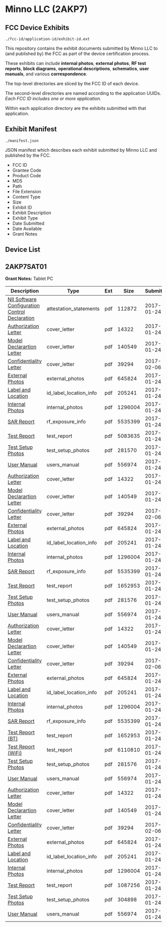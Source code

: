 # Minno LLC (2AKP7)
## FCC Device Exhibits

```
./fcc-id/application-id/exhibit-id.ext
```

This repository contains the exhibit documents submitted by Minno LLC to (and published by) the FCC as part of the device certification process.

These exhibits can include **internal photos**, **external photos**, **RF test reports**, **block diagrams**, **operational descriptions**, **schematics**, **user manuals**, and various **correspondence**.

The top-level directories are sliced by the FCC ID of each device.

The second-level directories are named according to the application UUIDs. *Each FCC ID includes one or more application.*

Within each application directory are the exhibits submitted with that application. 

## Exhibit Manifest

```
./manifest.json
```

JSON manifest which describes each exhibit submitted by Minno LLC and published by the FCC.

- FCC ID
- Grantee Code
- Product Code
- MD5
- Path
- File Extension
- Content Type
- Size
- Exhibit ID
- Exhibit Description
- Exhibit Type
- Date Submitted
- Date Available
- Grant Notes

## Device List
## 2AKP7SAT01
**Grant Notes:** Tablet PC

| Description | Type | Ext | Size | Submitted | Available |
| ----------- | ---- | --- | ---- | --------- | --------- |
| [NII Software Configuration Control Declaration](2AKP7SAT01/7c33bb86faff92777e90e3792f3872f7/3269319.pdf) | attestation_statements | pdf | 112872 | 2017-01-24 | 2017-01-24 |
| [Authorization Letter](2AKP7SAT01/7c33bb86faff92777e90e3792f3872f7/3269278.pdf) | cover_letter | pdf | 14322 | 2017-01-24 | 2017-01-24 |
| [Model Declarartion Letter](2AKP7SAT01/7c33bb86faff92777e90e3792f3872f7/3269279.pdf) | cover_letter | pdf | 140549 | 2017-01-24 | 2017-01-24 |
| [Confidentiality Letter](2AKP7SAT01/7c33bb86faff92777e90e3792f3872f7/3277243.pdf) | cover_letter | pdf | 39294 | 2017-02-06 | 2017-01-24 |
| [External Photos](2AKP7SAT01/7c33bb86faff92777e90e3792f3872f7/3269273.pdf) | external_photos | pdf | 645824 | 2017-01-24 | 2017-01-24 |
| [Label and Location](2AKP7SAT01/7c33bb86faff92777e90e3792f3872f7/3269280.pdf) | id_label_location_info | pdf | 205241 | 2017-01-24 | 2017-01-24 |
| [Internal Photos](2AKP7SAT01/7c33bb86faff92777e90e3792f3872f7/3269274.pdf) | internal_photos | pdf | 1296004 | 2017-01-24 | 2017-01-24 |
| [SAR Report](2AKP7SAT01/7c33bb86faff92777e90e3792f3872f7/3269294.pdf) | rf_exposure_info | pdf | 5535399 | 2017-01-24 | 2017-01-24 |
| [Test Report](2AKP7SAT01/7c33bb86faff92777e90e3792f3872f7/3269323.pdf) | test_report | pdf | 5083635 | 2017-01-24 | 2017-01-24 |
| [Test Setup Photos](2AKP7SAT01/7c33bb86faff92777e90e3792f3872f7/3269314.pdf) | test_setup_photos | pdf | 281570 | 2017-01-24 | 2017-01-24 |
| [User Manual](2AKP7SAT01/7c33bb86faff92777e90e3792f3872f7/3269276.pdf) | users_manual | pdf | 556974 | 2017-01-24 | 2017-01-24 |
| [Authorization Letter](2AKP7SAT01/2357d0d6e10e540bff43e9475cc1ffc6/3269278.pdf) | cover_letter | pdf | 14322 | 2017-01-24 | 2017-01-24 |
| [Model Declarartion Letter](2AKP7SAT01/2357d0d6e10e540bff43e9475cc1ffc6/3269279.pdf) | cover_letter | pdf | 140549 | 2017-01-24 | 2017-01-24 |
| [Confidentiality Letter](2AKP7SAT01/2357d0d6e10e540bff43e9475cc1ffc6/3277243.pdf) | cover_letter | pdf | 39294 | 2017-02-06 | 2017-01-24 |
| [External Photos](2AKP7SAT01/2357d0d6e10e540bff43e9475cc1ffc6/3269273.pdf) | external_photos | pdf | 645824 | 2017-01-24 | 2017-01-24 |
| [Label and Location](2AKP7SAT01/2357d0d6e10e540bff43e9475cc1ffc6/3269280.pdf) | id_label_location_info | pdf | 205241 | 2017-01-24 | 2017-01-24 |
| [Internal Photos](2AKP7SAT01/2357d0d6e10e540bff43e9475cc1ffc6/3269274.pdf) | internal_photos | pdf | 1296004 | 2017-01-24 | 2017-01-24 |
| [SAR Report](2AKP7SAT01/2357d0d6e10e540bff43e9475cc1ffc6/3269294.pdf) | rf_exposure_info | pdf | 5535399 | 2017-01-24 | 2017-01-24 |
| [Test Report](2AKP7SAT01/2357d0d6e10e540bff43e9475cc1ffc6/3269293.pdf) | test_report | pdf | 1652953 | 2017-01-24 | 2017-01-24 |
| [Test Setup Photos](2AKP7SAT01/2357d0d6e10e540bff43e9475cc1ffc6/3269287.pdf) | test_setup_photos | pdf | 281576 | 2017-01-24 | 2017-01-24 |
| [User Manual](2AKP7SAT01/2357d0d6e10e540bff43e9475cc1ffc6/3269276.pdf) | users_manual | pdf | 556974 | 2017-01-24 | 2017-01-24 |
| [Authorization Letter](2AKP7SAT01/602b57676a1bcd245ffc054d284505db/3269278.pdf) | cover_letter | pdf | 14322 | 2017-01-24 | 2017-01-24 |
| [Model Declarartion Letter](2AKP7SAT01/602b57676a1bcd245ffc054d284505db/3269279.pdf) | cover_letter | pdf | 140549 | 2017-01-24 | 2017-01-24 |
| [Confidentiality Letter](2AKP7SAT01/602b57676a1bcd245ffc054d284505db/3277243.pdf) | cover_letter | pdf | 39294 | 2017-02-06 | 2017-01-24 |
| [External Photos](2AKP7SAT01/602b57676a1bcd245ffc054d284505db/3269273.pdf) | external_photos | pdf | 645824 | 2017-01-24 | 2017-01-24 |
| [Label and Location](2AKP7SAT01/602b57676a1bcd245ffc054d284505db/3269280.pdf) | id_label_location_info | pdf | 205241 | 2017-01-24 | 2017-01-24 |
| [Internal Photos](2AKP7SAT01/602b57676a1bcd245ffc054d284505db/3269274.pdf) | internal_photos | pdf | 1296004 | 2017-01-24 | 2017-01-24 |
| [SAR Report](2AKP7SAT01/602b57676a1bcd245ffc054d284505db/3269294.pdf) | rf_exposure_info | pdf | 5535399 | 2017-01-24 | 2017-01-24 |
| [Test Report (BT)](2AKP7SAT01/602b57676a1bcd245ffc054d284505db/3269293.pdf) | test_report | pdf | 1652953 | 2017-01-24 | 2017-01-24 |
| [Test Report (WiFi)](2AKP7SAT01/602b57676a1bcd245ffc054d284505db/3269307.pdf) | test_report | pdf | 6110810 | 2017-01-24 | 2017-01-24 |
| [Test Setup Photos](2AKP7SAT01/602b57676a1bcd245ffc054d284505db/3269300.pdf) | test_setup_photos | pdf | 281576 | 2017-01-24 | 2017-01-24 |
| [User Manual](2AKP7SAT01/602b57676a1bcd245ffc054d284505db/3269276.pdf) | users_manual | pdf | 556974 | 2017-01-24 | 2017-01-24 |
| [Authorization Letter](2AKP7SAT01/f3cf12832d63836462f85fd8cd4b4b5c/3269278.pdf) | cover_letter | pdf | 14322 | 2017-01-24 | 2017-01-24 |
| [Model Declarartion Letter](2AKP7SAT01/f3cf12832d63836462f85fd8cd4b4b5c/3269279.pdf) | cover_letter | pdf | 140549 | 2017-01-24 | 2017-01-24 |
| [Confidentiality Letter](2AKP7SAT01/f3cf12832d63836462f85fd8cd4b4b5c/3277243.pdf) | cover_letter | pdf | 39294 | 2017-02-06 | 2017-01-24 |
| [External Photos](2AKP7SAT01/f3cf12832d63836462f85fd8cd4b4b5c/3269273.pdf) | external_photos | pdf | 645824 | 2017-01-24 | 2017-01-24 |
| [Label and Location](2AKP7SAT01/f3cf12832d63836462f85fd8cd4b4b5c/3269280.pdf) | id_label_location_info | pdf | 205241 | 2017-01-24 | 2017-01-24 |
| [Internal Photos](2AKP7SAT01/f3cf12832d63836462f85fd8cd4b4b5c/3269274.pdf) | internal_photos | pdf | 1296004 | 2017-01-24 | 2017-01-24 |
| [Test Report](2AKP7SAT01/f3cf12832d63836462f85fd8cd4b4b5c/3269281.pdf) | test_report | pdf | 1087256 | 2017-01-24 | 2017-01-24 |
| [Test Setup Photos](2AKP7SAT01/f3cf12832d63836462f85fd8cd4b4b5c/3269275.pdf) | test_setup_photos | pdf | 304898 | 2017-01-24 | 2017-01-24 |
| [User Manual](2AKP7SAT01/f3cf12832d63836462f85fd8cd4b4b5c/3269276.pdf) | users_manual | pdf | 556974 | 2017-01-24 | 2017-01-24 |
